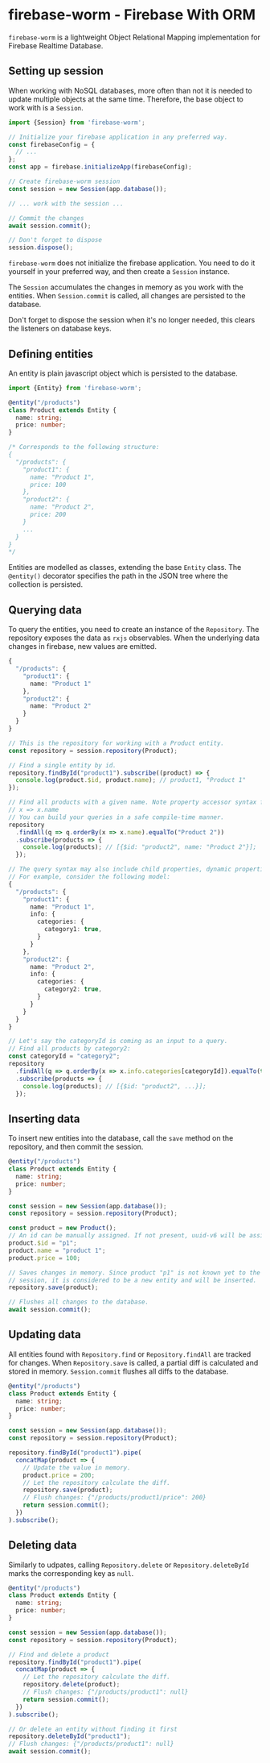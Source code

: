 # firebase-worm - Firebase With ORM

`firebase-worm` is a lightweight Object Relational Mapping implementation for 
Firebase Realtime Database.

## Setting up session

When working with NoSQL databases, more often than not it is needed to update multiple objects at the same time.
Therefore, the base object to work with is a `Session`.

```typescript
import {Session} from 'firebase-worm';

// Initialize your firebase application in any preferred way.
const firebaseConfig = {
  // ...
};
const app = firebase.initializeApp(firebaseConfig);

// Create firebase-worm session
const session = new Session(app.database());

// ... work with the session ...

// Commit the changes
await session.commit();

// Don't forget to dispose
session.dispose();
```

`firebase-worm` does not initialize the firebase application. You need to do it 
yourself in your preferred way, and then create a `Session` instance.

The `Session` accumulates the changes in memory as you work with the entities. When
`Session.commit` is called, all changes are persisted to the database.

Don't forget to dispose the session when it's no longer needed, this clears the 
listeners on database keys.

## Defining entities

An entity is plain javascript object which is persisted to the database.

```typescript
import {Entity} from 'firebase-worm';

@entity("/products")
class Product extends Entity {
  name: string;
  price: number;
}

/* Corresponds to the following structure:
{
  "/products": {
    "product1": {
      name: "Product 1", 
      price: 100
    },
    "product2": {
      name: "Product 2",
      price: 200
    }
    ...
  }
}
*/
```

Entities are modelled as classes, extending the base `Entity` class.
The `@entity()` decorator specifies the path in the JSON tree where the collection 
is persisted.

## Querying data

To query the entities, you need to create an instance of the `Repository`.
The repository exposes the data as `rxjs` observables. When the underlying data 
changes in firebase, new values are emitted.

```typescript
{
  "/products": {
    "product1": {
      name: "Product 1" 
    },
    "product2": {
      name: "Product 2"
    }
  }
}

// This is the repository for working with a Product entity.
const repository = session.repository(Product);

// Find a single entity by id.
repository.findById("product1").subscribe((product) => {
  console.log(product.$id, product.name); // product1, "Product 1"
});

// Find all products with a given name. Note property accessor syntax for the query:
// x => x.name
// You can build your queries in a safe compile-time manner.
repository
  .findAll(q => q.orderBy(x => x.name).equalTo("Product 2"))
  .subscribe(products => {
    console.log(products); // [{$id: "product2", name: "Product 2"}];
  });

// The query syntax may also include child properties, dynamic properties, etc.
// For example, consider the following model:
{
  "/products": {
    "product1": {
      name: "Product 1", 
      info: {
        categories: {
          category1: true,
        }
      }
    },
    "product2": {
      name: "Product 2",
      info: {
        categories: {
          category2: true,
        }
      }
    }
  }
}

// Let's say the categoryId is coming as an input to a query.
// Find all products by category2:
const categoryId = "category2";
repository
  .findAll(q => q.orderBy(x => x.info.categories[categoryId]).equalTo(true))
  .subscribe(products => {
    console.log(products); // [{$id: "product2", ...}];
  });
```

## Inserting data

To insert new entities into the database, call the `save` method on the repository,
and then commit the session.

```typescript
@entity("/products")
class Product extends Entity {
  name: string;
  price: number;
}

const session = new Session(app.database());
const repository = session.repository(Product);

const product = new Product();
// An id can be manually assigned. If not present, uuid-v6 will be assigned.
product.$id = "p1";
product.name = "product 1";
product.price = 100;

// Saves changes in memory. Since product "p1" is not known yet to the
// session, it is considered to be a new entity and will be inserted.
repository.save(product);

// Flushes all changes to the database.
await session.commit();
```

## Updating data

All entities found with `Repository.find` or `Repository.findAll` are tracked for
changes. When `Repository.save` is called, a partial diff is calculated and stored
in memory. `Session.commit` flushes all diffs to the database.

```typescript
@entity("/products")
class Product extends Entity {
  name: string;
  price: number;
}

const session = new Session(app.database());
const repository = session.repository(Product);

repository.findById("product1").pipe(
  concatMap(product => {
    // Update the value in memory.
    product.price = 200;
    // Let the repository calculate the diff.
    repository.save(product);
    // Flush changes: {"/products/product1/price": 200}
    return session.commit();
  })
).subscribe();
```

## Deleting data

Similarly to udpates, calling `Repository.delete` or `Repository.deleteById` marks
the corresponding key as `null`.

```typescript
@entity("/products")
class Product extends Entity {
  name: string;
  price: number;
}

const session = new Session(app.database());
const repository = session.repository(Product);

// Find and delete a product
repository.findById("product1").pipe(
  concatMap(product => {
    // Let the repository calculate the diff.
    repository.delete(product);
    // Flush changes: {"/products/product1": null}
    return session.commit();
  })
).subscribe();

// Or delete an entity without finding it first
repository.deleteById("product1");
// Flush changes: {"/products/product1": null}
await session.commit();
```
